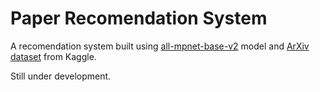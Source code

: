 # Paper Recomendation System

A recomendation system built using [all-mpnet-base-v2](https://huggingface.co/sentence-transformers/all-mpnet-base-v2) model and [ArXiv dataset](https://www.kaggle.com/Cornell-University/arxiv) from Kaggle.

Still under development.